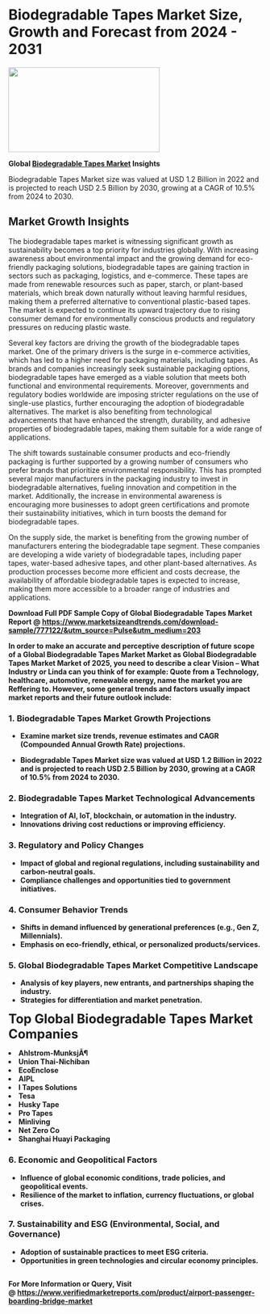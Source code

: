 <H1>Biodegradable Tapes Market Size, Growth and Forecast from 2024 - 2031</H1><img class="aligncenter size-medium wp-image-584254" src="https://thirdeyenews.in/wp-content/uploads/2024/09/Global-Market-Research-300x168.jpeg" alt="" width="300" height="168" /><p><strong>Global&nbsp;<a href="https://www.marketsizeandtrends.com/download-sample/777122/&amp;utm_source=Pulse&amp;utm_medium=203">Biodegradable Tapes Market</a> Insights</strong></p><p>Biodegradable Tapes Market size was valued at USD 1.2 Billion in 2022 and is projected to reach USD 2.5 Billion by 2030, growing at a CAGR of 10.5% from 2024 to 2030.</p><p><h2>Market Growth Insights</h2> <p>The biodegradable tapes market is witnessing significant growth as sustainability becomes a top priority for industries globally. With increasing awareness about environmental impact and the growing demand for eco-friendly packaging solutions, biodegradable tapes are gaining traction in sectors such as packaging, logistics, and e-commerce. These tapes are made from renewable resources such as paper, starch, or plant-based materials, which break down naturally without leaving harmful residues, making them a preferred alternative to conventional plastic-based tapes. The market is expected to continue its upward trajectory due to rising consumer demand for environmentally conscious products and regulatory pressures on reducing plastic waste.</p> <p><strong></strong></p> <p>Several key factors are driving the growth of the biodegradable tapes market. One of the primary drivers is the surge in e-commerce activities, which has led to a higher need for packaging materials, including tapes. As brands and companies increasingly seek sustainable packaging options, biodegradable tapes have emerged as a viable solution that meets both functional and environmental requirements. Moreover, governments and regulatory bodies worldwide are imposing stricter regulations on the use of single-use plastics, further encouraging the adoption of biodegradable alternatives. The market is also benefiting from technological advancements that have enhanced the strength, durability, and adhesive properties of biodegradable tapes, making them suitable for a wide range of applications.</p> <p>The shift towards sustainable consumer products and eco-friendly packaging is further supported by a growing number of consumers who prefer brands that prioritize environmental responsibility. This has prompted several major manufacturers in the packaging industry to invest in biodegradable alternatives, fueling innovation and competition in the market. Additionally, the increase in environmental awareness is encouraging more businesses to adopt green certifications and promote their sustainability initiatives, which in turn boosts the demand for biodegradable tapes.</p> <p>On the supply side, the market is benefiting from the growing number of manufacturers entering the biodegradable tape segment. These companies are developing a wide variety of biodegradable tapes, including paper tapes, water-based adhesive tapes, and other plant-based alternatives. As production processes become more efficient and costs decrease, the availability of affordable biodegradable tapes is expected to increase, making them more accessible to a broader range of industries and applications.</p> <p><strong></p><p><span class=""><strong>Download Full PDF Sample Copy of Global Biodegradable Tapes Market Report</strong> @ <a href="https://www.marketsizeandtrends.com/download-sample/777122/&amp;utm_source=Pulse&amp;utm_medium=203" target="_blank">https://www.marketsizeandtrends.com/download-sample/777122/&amp;utm_source=Pulse&amp;utm_medium=203</a></span></p><p>In order to make an accurate and perceptive description of future scope of a Global&nbsp;Biodegradable Tapes Market Market as Global&nbsp;Biodegradable Tapes Market Market of 2025, you need to describe a clear Vision &ndash; What Industry or Linda can you think of for example: Quote from a Technology, healthcare, automotive, renewable energy, name the market you are Reffering to. However, some general trends and factors usually impact market reports and their future outlook include:</p><h3>1.&nbsp;<strong>Biodegradable Tapes Market Growth Projections</strong></h3><ul><li>Examine market size trends, revenue estimates and CAGR (Compounded Annual Growth Rate) projections.</li><li><p>Biodegradable Tapes Market size was valued at USD 1.2 Billion in 2022 and is projected to reach USD 2.5 Billion by 2030, growing at a CAGR of 10.5% from 2024 to 2030.</p></li></ul><h3>2.&nbsp;<strong>Biodegradable Tapes Market Technological Advancements</strong></h3><ul><li>Integration of AI, IoT, blockchain, or automation in the industry.</li><li>Innovations driving cost reductions or improving efficiency.</li></ul><h3>3.&nbsp;<strong>Regulatory and Policy Changes</strong></h3><ul><li>Impact of global and regional regulations, including sustainability and carbon-neutral goals.</li><li>Compliance challenges and opportunities tied to government initiatives.</li></ul><h3>4.&nbsp;<strong>Consumer Behavior Trends</strong></h3><ul><li>Shifts in demand influenced by generational preferences (e.g., Gen Z, Millennials).</li><li>Emphasis on eco-friendly, ethical, or personalized products/services.</li></ul><h3>5.&nbsp;<strong>Global Biodegradable Tapes Market Competitive Landscape</strong></h3><ul><li>Analysis of key players, new entrants, and partnerships shaping the industry.</li><li>Strategies for differentiation and market penetration.</li></ul><p data-pm-slice="1 1 []"><span style="color: inherit; font-family: inherit; font-size: 25px;">Top Global Biodegradable Tapes Market Companies</span></p><div class="" data-test-id=""><p><li>Ahlstrom-MunksjÃ¶</li><li> Union Thai-Nichiban</li><li> EcoEnclose</li><li> AIPL</li><li> I Tapes Solutions</li><li> Tesa</li><li> Husky Tape</li><li> Pro Tapes</li><li> Minliving</li><li> Net Zero Co</li><li> Shanghai Huayi Packaging</li></p></div><h3>6.&nbsp;<strong>Economic and Geopolitical Factors</strong></h3><ul><li>Influence of global economic conditions, trade policies, and geopolitical events.</li><li>Resilience of the market to inflation, currency fluctuations, or global crises.</li></ul><h3>7.&nbsp;<strong>Sustainability and ESG (Environmental, Social, and Governance)</strong></h3><ul><li>Adoption of sustainable practices to meet ESG criteria.</li><li>Opportunities in green technologies and circular economy principles.</li></ul><h2><strong style="font-size: 14px;">For More Information or Query, Visit @&nbsp;</strong><a style="background-color: #ffffff; font-size: 14px;" href="https://www.marketsizeandtrends.com/report/biodegradable-tapes-market/" target="_blank">https://www.verifiedmarketreports.com/product/airport-passenger-boarding-bridge-market</a></h2>

